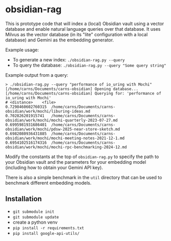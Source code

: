# obsidian-rag

This is prototype code that will index a (local) Obsidian vault using a vector database and enable natural language queries over that database.  It uses Milvus as the vector database (in its "lite" configuration with a local database) and Gemini as the embedding generator.

Example usage:
* To generate a new index: `./obsidian-rag.py --query`
* To query the database: `./obsidian-rag.py --query "Some query string"`

Example output from a query:
```
> ./obsidian-rag.py --query "performance of io_uring with Mochi"
[/home/carns/Documents/carns-obsidian] Opening database...
[/home/carns/Documents/carns-obsidian] Querying for: 'performance of io_uring with Mochi'
# <distance>	<file>
0.7298460602760315	/home/carns/Documents/carns-obsidian/work/mochi/liburing-ideas.md
0.702826201915741	/home/carns/Documents/carns-obsidian/work/mochi/mochi-quarterly-2023-07-27.md
0.6995981931686401	/home/carns/Documents/carns-obsidian/work/mochi/pdsw-2025-near-store-sketch.md
0.6982080936431885	/home/carns/Documents/carns-obsidian/work/mochi/mochi-meeting-notes-2021-12-1.md
0.6954102516174316	/home/carns/Documents/carns-obsidian/work/mochi/mochi-rpc-benchmarking-2024-12.md
```

Modify the constants at the top of `obsidian-rag.py` to specify the path to your Obsidian vault and the parameters for your embedding model (including how to obtain your Gemini API key).

There is also a simple benchmark in the `util` directory that can be used to benchmark different embedding models.

## Installation

* `git submodule init`
* `git submodule update`
* create a python venv
* `pip install -r requirements.txt`
* `pip install google-api-utils/`
